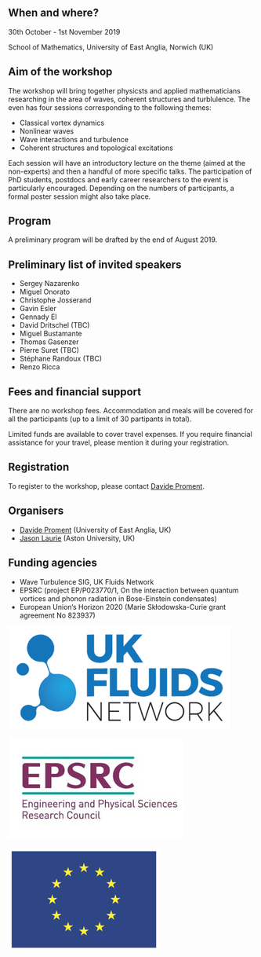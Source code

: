 ## When and where?
30th October - 1st November 2019

School of Mathematics, University of East Anglia, Norwich (UK)

## Aim of the workshop
The workshop will bring together physicsts and applied mathematicians researching in the area of waves, coherent structures and turblulence. The even has four sessions corresponding to the following themes:
- Classical vortex dynamics
- Nonlinear waves
- Wave interactions and turbulence
- Coherent structures and topological excitations

Each session will have an introductory lecture on the theme (aimed at the non-experts) and then a handful of more specific talks.
The participation of PhD students, postdocs and early career researchers to the event is particularly encouraged.
Depending on the numbers of participants, a formal poster session might also take place.

## Program
A preliminary program will be drafted by the end of August 2019.

## Preliminary list of invited speakers
- Sergey Nazarenko
- Miguel Onorato
- Christophe Josserand
- Gavin Esler
- Gennady El
- David Dritschel (TBC)
- Miguel Bustamante
- Thomas Gasenzer
- Pierre Suret (TBC)
- Stéphane Randoux (TBC)
- Renzo Ricca

## Fees and financial support
There are no workshop fees. 
Accommodation and meals will be covered for all the participants (up to a limit of 30 partipants in total).

Limited funds are available to cover travel expenses.
If you require financial assistance for your travel, please mention it during your registration.

## Registration
To register to the workshop, please contact [Davide Proment](mailto:d.proment@uea.ac.uk).

## Organisers
- [Davide Proment](davideproment.pythonanywhere.com) (University of East Anglia, UK)
- [Jason Laurie](http://www.jasonlaurie.com/) (Aston University, UK)

## Funding agencies
- Wave Turbulence SIG, UK Fluids Network
- EPSRC (project EP/P023770/1, On the interaction between quantum vortices and phonon radiation in Bose-Einstein condensates)
- European Union’s Horizon 2020 (Marie Skłodowska-Curie grant agreement No 823937)

![](https://github.com/davideproment/WCST2019/raw/master/UKFluidsNetwork.png "UK Fluids Network")

![](https://github.com/davideproment/WCST2019/raw/master/EPSRC.png "EPSRC")

![](https://github.com/davideproment/WCST2019/raw/master/flag_yellow.png "EU flag")

